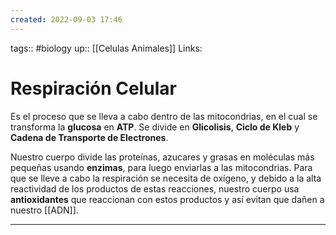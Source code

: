 ```yaml
---
created: 2022-09-03 17:46
---
```

tags:: #biology 
up:: [[Celulas Animales]]
Links: 
# Respiración Celular
Es el proceso que se lleva a cabo dentro de las mitocondrias, en el cual se transforma la **glucosa** en **ATP**. Se divide en **Glicolisis**, **Ciclo de Kleb** y **Cadena de Transporte de Electrones**.

Nuestro cuerpo divide las proteínas, azucares y grasas en moléculas más pequeñas usando **enzimas**, para luego enviarlas a las mitocondrias. Para que se lleve a cabo la respiración se necesita de oxígeno, y debido a la alta reactividad de los productos de estas reacciones, nuestro cuerpo usa **antioxidantes** que reaccionan con estos productos y así evitan que dañen a nuestro [[ADN]].
___
